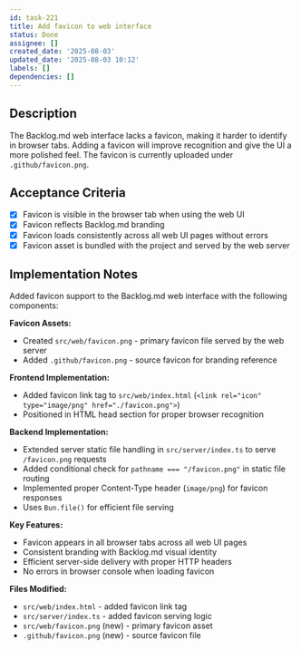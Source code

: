 ```yaml
---
id: task-221
title: Add favicon to web interface
status: Done
assignee: []
created_date: '2025-08-03'
updated_date: '2025-08-03 10:12'
labels: []
dependencies: []
---
```


## Description

The Backlog.md web interface lacks a favicon, making it harder to identify in browser tabs. Adding a favicon will improve recognition and give the UI a more polished feel.
The favicon is currently uploaded under `.github/favicon.png`.

## Acceptance Criteria

- [x] Favicon is visible in the browser tab when using the web UI
- [x] Favicon reflects Backlog.md branding
- [x] Favicon loads consistently across all web UI pages without errors
- [x] Favicon asset is bundled with the project and served by the web server

## Implementation Notes

Added favicon support to the Backlog.md web interface with the following components:

**Favicon Assets:**
- Created `src/web/favicon.png` - primary favicon file served by the web server
- Added `.github/favicon.png` - source favicon for branding reference

**Frontend Implementation:**
- Added favicon link tag to `src/web/index.html` (`<link rel="icon" type="image/png" href="./favicon.png">`)
- Positioned in HTML head section for proper browser recognition

**Backend Implementation:**
- Extended server static file handling in `src/server/index.ts` to serve `/favicon.png` requests
- Added conditional check for `pathname === "/favicon.png"` in static file routing
- Implemented proper Content-Type header (`image/png`) for favicon responses
- Uses `Bun.file()` for efficient file serving

**Key Features:**
- Favicon appears in all browser tabs across all web UI pages
- Consistent branding with Backlog.md visual identity
- Efficient server-side delivery with proper HTTP headers
- No errors in browser console when loading favicon

**Files Modified:**
- `src/web/index.html` - added favicon link tag
- `src/server/index.ts` - added favicon serving logic
- `src/web/favicon.png` (new) - primary favicon asset
- `.github/favicon.png` (new) - source favicon file
